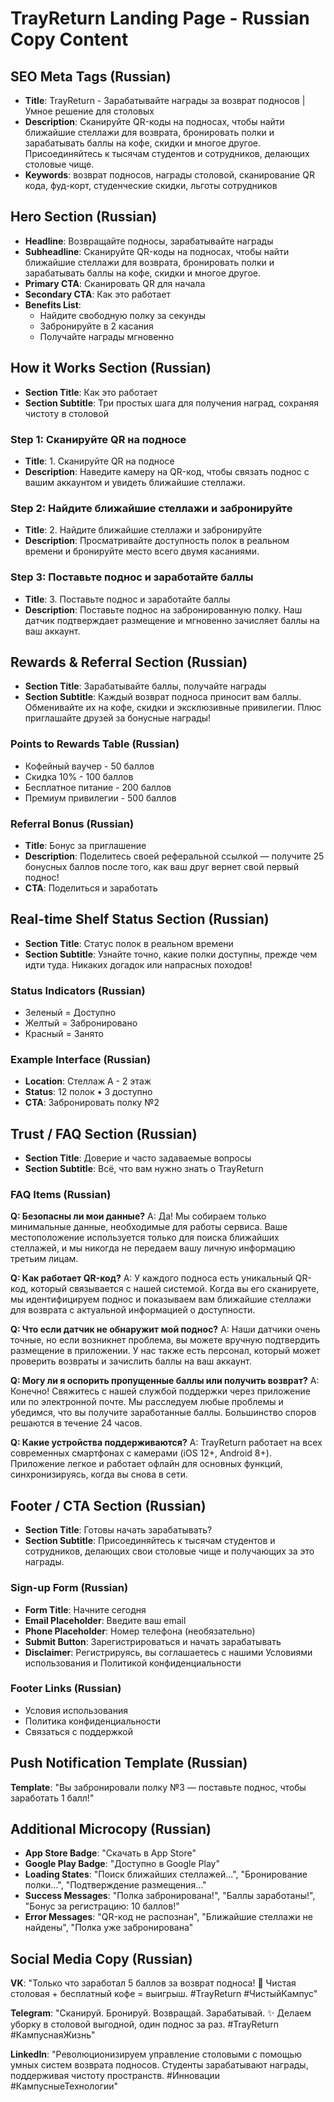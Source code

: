 # TrayReturn Landing Page - Russian Copy Content

## SEO Meta Tags (Russian)
- **Title**: TrayReturn - Зарабатывайте награды за возврат подносов | Умное решение для столовых
- **Description**: Сканируйте QR-коды на подносах, чтобы найти ближайшие стеллажи для возврата, бронировать полки и зарабатывать баллы на кофе, скидки и многое другое. Присоединяйтесь к тысячам студентов и сотрудников, делающих столовые чище.
- **Keywords**: возврат подносов, награды столовой, сканирование QR кода, фуд-корт, студенческие скидки, льготы сотрудников

## Hero Section (Russian)
- **Headline**: Возвращайте подносы, зарабатывайте награды
- **Subheadline**: Сканируйте QR-коды на подносах, чтобы найти ближайшие стеллажи для возврата, бронировать полки и зарабатывать баллы на кофе, скидки и многое другое.
- **Primary CTA**: Сканировать QR для начала
- **Secondary CTA**: Как это работает
- **Benefits List**:
  - Найдите свободную полку за секунды
  - Забронируйте в 2 касания
  - Получайте награды мгновенно

## How it Works Section (Russian)
- **Section Title**: Как это работает
- **Section Subtitle**: Три простых шага для получения наград, сохраняя чистоту в столовой

### Step 1: Сканируйте QR на подносе
- **Title**: 1. Сканируйте QR на подносе
- **Description**: Наведите камеру на QR-код, чтобы связать поднос с вашим аккаунтом и увидеть ближайшие стеллажи.

### Step 2: Найдите ближайшие стеллажи и забронируйте
- **Title**: 2. Найдите ближайшие стеллажи и забронируйте
- **Description**: Просматривайте доступность полок в реальном времени и бронируйте место всего двумя касаниями.

### Step 3: Поставьте поднос и заработайте баллы
- **Title**: 3. Поставьте поднос и заработайте баллы
- **Description**: Поставьте поднос на забронированную полку. Наш датчик подтверждает размещение и мгновенно зачисляет баллы на ваш аккаунт.

## Rewards & Referral Section (Russian)
- **Section Title**: Зарабатывайте баллы, получайте награды
- **Section Subtitle**: Каждый возврат подноса приносит вам баллы. Обменивайте их на кофе, скидки и эксклюзивные привилегии. Плюс приглашайте друзей за бонусные награды!

### Points to Rewards Table (Russian)
- Кофейный ваучер - 50 баллов
- Скидка 10% - 100 баллов
- Бесплатное питание - 200 баллов
- Премиум привилегии - 500 баллов

### Referral Bonus (Russian)
- **Title**: Бонус за приглашение
- **Description**: Поделитесь своей реферальной ссылкой — получите 25 бонусных баллов после того, как ваш друг вернет свой первый поднос!
- **CTA**: Поделиться и заработать

## Real-time Shelf Status Section (Russian)
- **Section Title**: Статус полок в реальном времени
- **Section Subtitle**: Узнайте точно, какие полки доступны, прежде чем идти туда. Никаких догадок или напрасных походов!

### Status Indicators (Russian)
- Зеленый = Доступно
- Желтый = Забронировано
- Красный = Занято

### Example Interface (Russian)
- **Location**: Стеллаж А - 2 этаж
- **Status**: 12 полок • 3 доступно
- **CTA**: Забронировать полку №2

## Trust / FAQ Section (Russian)
- **Section Title**: Доверие и часто задаваемые вопросы
- **Section Subtitle**: Всё, что вам нужно знать о TrayReturn

### FAQ Items (Russian)

**Q: Безопасны ли мои данные?**
A: Да! Мы собираем только минимальные данные, необходимые для работы сервиса. Ваше местоположение используется только для поиска ближайших стеллажей, и мы никогда не передаем вашу личную информацию третьим лицам.

**Q: Как работает QR-код?**
A: У каждого подноса есть уникальный QR-код, который связывается с нашей системой. Когда вы его сканируете, мы идентифицируем поднос и показываем вам ближайшие стеллажи для возврата с актуальной информацией о доступности.

**Q: Что если датчик не обнаружит мой поднос?**
A: Наши датчики очень точные, но если возникнет проблема, вы можете вручную подтвердить размещение в приложении. У нас также есть персонал, который может проверить возвраты и зачислить баллы на ваш аккаунт.

**Q: Могу ли я оспорить пропущенные баллы или получить возврат?**
A: Конечно! Свяжитесь с нашей службой поддержки через приложение или по электронной почте. Мы расследуем любые проблемы и убедимся, что вы получите заработанные баллы. Большинство споров решаются в течение 24 часов.

**Q: Какие устройства поддерживаются?**
A: TrayReturn работает на всех современных смартфонах с камерами (iOS 12+, Android 8+). Приложение легкое и работает офлайн для основных функций, синхронизируясь, когда вы снова в сети.

## Footer / CTA Section (Russian)
- **Section Title**: Готовы начать зарабатывать?
- **Section Subtitle**: Присоединяйтесь к тысячам студентов и сотрудников, делающих свои столовые чище и получающих за это награды.

### Sign-up Form (Russian)
- **Form Title**: Начните сегодня
- **Email Placeholder**: Введите ваш email
- **Phone Placeholder**: Номер телефона (необязательно)
- **Submit Button**: Зарегистрироваться и начать зарабатывать
- **Disclaimer**: Регистрируясь, вы соглашаетесь с нашими Условиями использования и Политикой конфиденциальности

### Footer Links (Russian)
- Условия использования
- Политика конфиденциальности
- Связаться с поддержкой

## Push Notification Template (Russian)
**Template**: "Вы забронировали полку №3 — поставьте поднос, чтобы заработать 1 балл!"

## Additional Microcopy (Russian)
- **App Store Badge**: "Скачать в App Store"
- **Google Play Badge**: "Доступно в Google Play"
- **Loading States**: "Поиск ближайших стеллажей...", "Бронирование полки...", "Подтверждение размещения..."
- **Success Messages**: "Полка забронирована!", "Баллы заработаны!", "Бонус за регистрацию: 10 баллов!"
- **Error Messages**: "QR-код не распознан", "Ближайшие стеллажи не найдены", "Полка уже забронирована"

## Social Media Copy (Russian)
**VK**: "Только что заработал 5 баллов за возврат подноса! 🎉 Чистая столовая + бесплатный кофе = выигрыш. #TrayReturn #ЧистыйКампус"

**Telegram**: "Сканируй. Бронируй. Возвращай. Зарабатывай. ✨ Делаем уборку в столовой выгодной, один поднос за раз. #TrayReturn #КампуснаяЖизнь"

**LinkedIn**: "Революционизируем управление столовыми с помощью умных систем возврата подносов. Студенты зарабатывают награды, поддерживая чистоту пространств. #Инновации #КампусныеТехнологии"





